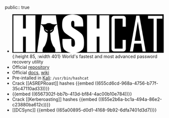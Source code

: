 public:: true

- ![image.png](../assets/image_1700591728068_0.png){:height 85, :width 401}
  World's fastest and most advanced password recovery utility
- Official [repository](https://github.com/hashcat/hashcat)
- Official [docs](https://hashcat.net/hashcat/), [wiki](https://hashcat.net/wiki/)
- Pre-intalled in [Kali](https://www.kali.org/tools/hashcat/): `/usr/bin/hashcat`
- Crack [[ASREPRoast]] hashes
  {{embed ((655cd6cd-968a-4756-b77f-35c47110ad33))}}
- {{embed ((6567302f-bb7b-413d-bf84-4ac00b10e784))}}
- Crack [[Kerberoasting]] hashes
  {{embed ((655e2b6a-bc1a-494a-86e2-c23880ba612c))}}
- [[DCSync]]
  {{embed ((65a00895-d0d1-4168-9b92-6dfa7401d3d7))}}